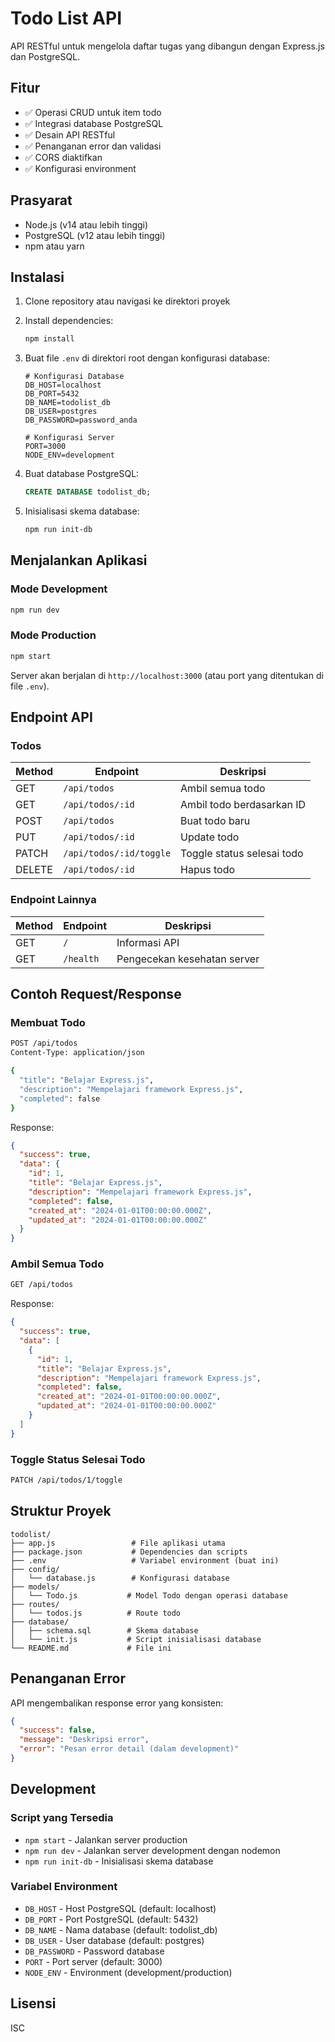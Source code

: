 # Todo List API

API RESTful untuk mengelola daftar tugas yang dibangun dengan Express.js dan PostgreSQL.

## Fitur

- ✅ Operasi CRUD untuk item todo
- ✅ Integrasi database PostgreSQL
- ✅ Desain API RESTful
- ✅ Penanganan error dan validasi
- ✅ CORS diaktifkan
- ✅ Konfigurasi environment

## Prasyarat

- Node.js (v14 atau lebih tinggi)
- PostgreSQL (v12 atau lebih tinggi)
- npm atau yarn

## Instalasi

1. Clone repository atau navigasi ke direktori proyek
2. Install dependencies:
   ```bash
   npm install
   ```

3. Buat file `.env` di direktori root dengan konfigurasi database:
   ```env
   # Konfigurasi Database
   DB_HOST=localhost
   DB_PORT=5432
   DB_NAME=todolist_db
   DB_USER=postgres
   DB_PASSWORD=password_anda

   # Konfigurasi Server
   PORT=3000
   NODE_ENV=development
   ```

4. Buat database PostgreSQL:
   ```sql
   CREATE DATABASE todolist_db;
   ```

5. Inisialisasi skema database:
   ```bash
   npm run init-db
   ```

## Menjalankan Aplikasi

### Mode Development
```bash
npm run dev
```

### Mode Production
```bash
npm start
```

Server akan berjalan di `http://localhost:3000` (atau port yang ditentukan di file `.env`).

## Endpoint API

### Todos

| Method | Endpoint | Deskripsi |
|--------|----------|-----------|
| GET | `/api/todos` | Ambil semua todo |
| GET | `/api/todos/:id` | Ambil todo berdasarkan ID |
| POST | `/api/todos` | Buat todo baru |
| PUT | `/api/todos/:id` | Update todo |
| PATCH | `/api/todos/:id/toggle` | Toggle status selesai todo |
| DELETE | `/api/todos/:id` | Hapus todo |

### Endpoint Lainnya

| Method | Endpoint | Deskripsi |
|--------|----------|-----------|
| GET | `/` | Informasi API |
| GET | `/health` | Pengecekan kesehatan server |

## Contoh Request/Response

### Membuat Todo
```bash
POST /api/todos
Content-Type: application/json

{
  "title": "Belajar Express.js",
  "description": "Mempelajari framework Express.js",
  "completed": false
}
```

Response:
```json
{
  "success": true,
  "data": {
    "id": 1,
    "title": "Belajar Express.js",
    "description": "Mempelajari framework Express.js",
    "completed": false,
    "created_at": "2024-01-01T00:00:00.000Z",
    "updated_at": "2024-01-01T00:00:00.000Z"
  }
}
```

### Ambil Semua Todo
```bash
GET /api/todos
```

Response:
```json
{
  "success": true,
  "data": [
    {
      "id": 1,
      "title": "Belajar Express.js",
      "description": "Mempelajari framework Express.js",
      "completed": false,
      "created_at": "2024-01-01T00:00:00.000Z",
      "updated_at": "2024-01-01T00:00:00.000Z"
    }
  ]
}
```

### Toggle Status Selesai Todo
```bash
PATCH /api/todos/1/toggle
```

## Struktur Proyek

```
todolist/
├── app.js                 # File aplikasi utama
├── package.json           # Dependencies dan scripts
├── .env                   # Variabel environment (buat ini)
├── config/
│   └── database.js        # Konfigurasi database
├── models/
│   └── Todo.js           # Model Todo dengan operasi database
├── routes/
│   └── todos.js          # Route todo
├── database/
│   ├── schema.sql        # Skema database
│   └── init.js           # Script inisialisasi database
└── README.md             # File ini
```

## Penanganan Error

API mengembalikan response error yang konsisten:

```json
{
  "success": false,
  "message": "Deskripsi error",
  "error": "Pesan error detail (dalam development)"
}
```

## Development

### Script yang Tersedia

- `npm start` - Jalankan server production
- `npm run dev` - Jalankan server development dengan nodemon
- `npm run init-db` - Inisialisasi skema database

### Variabel Environment

- `DB_HOST` - Host PostgreSQL (default: localhost)
- `DB_PORT` - Port PostgreSQL (default: 5432)
- `DB_NAME` - Nama database (default: todolist_db)
- `DB_USER` - User database (default: postgres)
- `DB_PASSWORD` - Password database
- `PORT` - Port server (default: 3000)
- `NODE_ENV` - Environment (development/production)

## Lisensi

ISC 